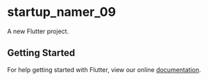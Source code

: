 # startup_namer_09

A new Flutter project.

## Getting Started

For help getting started with Flutter, view our online
[documentation](https://flutter.io/).
